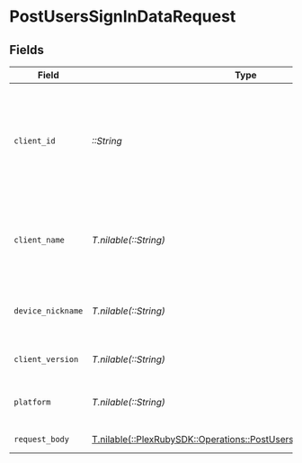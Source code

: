 # PostUsersSignInDataRequest


## Fields

| Field                                                                                                                             | Type                                                                                                                              | Required                                                                                                                          | Description                                                                                                                       | Example                                                                                                                           |
| --------------------------------------------------------------------------------------------------------------------------------- | --------------------------------------------------------------------------------------------------------------------------------- | --------------------------------------------------------------------------------------------------------------------------------- | --------------------------------------------------------------------------------------------------------------------------------- | --------------------------------------------------------------------------------------------------------------------------------- |
| `client_id`                                                                                                                       | *::String*                                                                                                                        | :heavy_check_mark:                                                                                                                | An opaque identifier unique to the client (UUID, serial number, or other unique device ID)                                        | 3381b62b-9ab7-4e37-827b-203e9809eb58                                                                                              |
| `client_name`                                                                                                                     | *T.nilable(::String)*                                                                                                             | :heavy_minus_sign:                                                                                                                | The name of the client application. (Plex Web, Plex Media Server, etc.)                                                           | Plex for Roku                                                                                                                     |
| `device_nickname`                                                                                                                 | *T.nilable(::String)*                                                                                                             | :heavy_minus_sign:                                                                                                                | A relatively friendly name for the client device                                                                                  | Roku 3                                                                                                                            |
| `client_version`                                                                                                                  | *T.nilable(::String)*                                                                                                             | :heavy_minus_sign:                                                                                                                | The version of the client application.                                                                                            | 2.4.1                                                                                                                             |
| `platform`                                                                                                                        | *T.nilable(::String)*                                                                                                             | :heavy_minus_sign:                                                                                                                | The platform of the client application.                                                                                           | Roku                                                                                                                              |
| `request_body`                                                                                                                    | [T.nilable(::PlexRubySDK::Operations::PostUsersSignInDataRequestBody)](../../models/operations/postuserssignindatarequestbody.md) | :heavy_minus_sign:                                                                                                                | Login credentials                                                                                                                 |                                                                                                                                   |